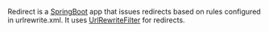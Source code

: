 Redirect is a [SpringBoot](https://github.com/spring-projects/spring-boot) app that issues redirects based on rules configured in urlrewrite.xml. 
It uses [UrlRewriteFilter](https://code.google.com/p/urlrewritefilter) for redirects.
